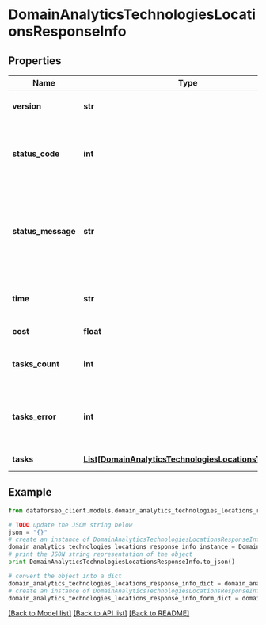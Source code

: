 # DomainAnalyticsTechnologiesLocationsResponseInfo


## Properties

Name | Type | Description | Notes
------------ | ------------- | ------------- | -------------
**version** | **str** | the current version of the API | [optional] 
**status_code** | **int** | general status code you can find the full list of the response codes here | [optional] 
**status_message** | **str** | general informational message you can find the full list of general informational messages here | [optional] 
**time** | **str** | total execution time, seconds | [optional] 
**cost** | **float** | total tasks cost, USD | [optional] 
**tasks_count** | **int** | the number of tasks in the tasks array | [optional] 
**tasks_error** | **int** | the number of tasks in the tasks array returned with an error | [optional] 
**tasks** | [**List[DomainAnalyticsTechnologiesLocationsTaskInfo]**](DomainAnalyticsTechnologiesLocationsTaskInfo.md) | array of tasks | [optional] 

## Example

```python
from dataforseo_client.models.domain_analytics_technologies_locations_response_info import DomainAnalyticsTechnologiesLocationsResponseInfo

# TODO update the JSON string below
json = "{}"
# create an instance of DomainAnalyticsTechnologiesLocationsResponseInfo from a JSON string
domain_analytics_technologies_locations_response_info_instance = DomainAnalyticsTechnologiesLocationsResponseInfo.from_json(json)
# print the JSON string representation of the object
print DomainAnalyticsTechnologiesLocationsResponseInfo.to_json()

# convert the object into a dict
domain_analytics_technologies_locations_response_info_dict = domain_analytics_technologies_locations_response_info_instance.to_dict()
# create an instance of DomainAnalyticsTechnologiesLocationsResponseInfo from a dict
domain_analytics_technologies_locations_response_info_form_dict = domain_analytics_technologies_locations_response_info.from_dict(domain_analytics_technologies_locations_response_info_dict)
```
[[Back to Model list]](../README.md#documentation-for-models) [[Back to API list]](../README.md#documentation-for-api-endpoints) [[Back to README]](../README.md)


